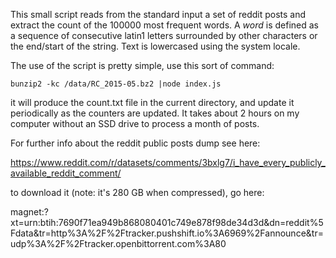 
This small script reads from the standard input a set of reddit posts and extract the count of the 100000 most frequent words. A *word* is defined as a sequence of consecutive latin1 letters surrounded by other characters or the end/start of the string. Text is lowercased using the system locale.

The use of the script is pretty simple, use this sort of command:
 
`bunzip2 -kc /data/RC_2015-05.bz2 |node index.js`

it will produce the count.txt file in the current directory, and update it periodically as the counters are updated. It takes about 2 hours on my computer without an SSD drive to process a month of posts.

For further info about the reddit public posts dump see here:

https://www.reddit.com/r/datasets/comments/3bxlg7/i_have_every_publicly_available_reddit_comment/

to download it (note: it's 280 GB when compressed), go here:

magnet:?xt=urn:btih:7690f71ea949b868080401c749e878f98de34d3d&dn=reddit%5Fdata&tr=http%3A%2F%2Ftracker.pushshift.io%3A6969%2Fannounce&tr=udp%3A%2F%2Ftracker.openbittorrent.com%3A80

